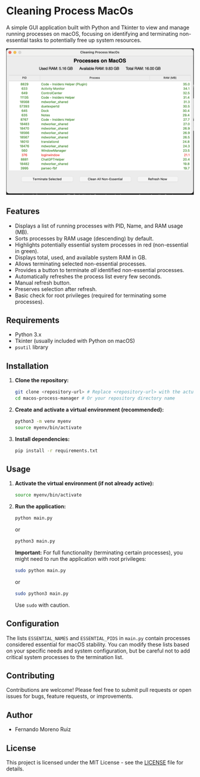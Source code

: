 # Cleaning Process MacOs

A simple GUI application built with Python and Tkinter to view and manage running processes on macOS, focusing on identifying and terminating non-essential tasks to potentially free up system resources.

![Screenshot](placeholder.png)  <!-- Suggestion: Replace placeholder.png with an actual screenshot -->

## Features

*   Displays a list of running processes with PID, Name, and RAM usage (MB).
*   Sorts processes by RAM usage (descending) by default.
*   Highlights potentially essential system processes in red (non-essential in green).
*   Displays total, used, and available system RAM in GB.
*   Allows terminating selected non-essential processes.
*   Provides a button to terminate *all* identified non-essential processes.
*   Automatically refreshes the process list every few seconds.
*   Manual refresh button.
*   Preserves selection after refresh.
*   Basic check for root privileges (required for terminating some processes).

## Requirements

*   Python 3.x
*   Tkinter (usually included with Python on macOS)
*   `psutil` library

## Installation

1.  **Clone the repository:**
    ```bash
    git clone <repository-url> # Replace <repository-url> with the actual URL
    cd macos-process-manager # Or your repository directory name
    ```

2.  **Create and activate a virtual environment (recommended):**
    ```bash
    python3 -m venv myenv
    source myenv/bin/activate
    ```

3.  **Install dependencies:**
    ```bash
    pip install -r requirements.txt
    ```
    

## Usage

1.  **Activate the virtual environment (if not already active):**
    ```bash
    source myenv/bin/activate
    ```

2.  **Run the application:**
    ```bash
    python main.py
    ```
    or
    ```bash
    python3 main.py
    ```

    **Important:** For full functionality (terminating certain processes), you might need to run the application with root privileges:
    ```bash
    sudo python main.py
    ```
    or
    ```bash
    sudo python3 main.py
    ```
    Use `sudo` with caution.

## Configuration

The lists `ESSENTIAL_NAMES` and `ESSENTIAL_PIDS` in `main.py` contain processes considered essential for macOS stability. You can modify these lists based on your specific needs and system configuration, but be careful not to add critical system processes to the termination list.

## Contributing

Contributions are welcome! Please feel free to submit pull requests or open issues for bugs, feature requests, or improvements.

## Author

*   Fernando Moreno Ruiz

## License

This project is licensed under the MIT License - see the [LICENSE](LICENSE) file for details.
